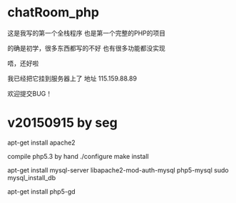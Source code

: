 # chatRoom_php
这是我写的第一个全栈程序
也是第一个完整的PHP的项目

的确是初学，很多东西都写的不好
也有很多功能都没实现

唔，还好啦

我已经把它挂到服务器上了
地址  115.159.88.89

欢迎提交BUG！

# v20150915 by seg
apt-get install apache2

compile php5.3 by hand
./configure
make install

apt-get install mysql-server libapache2-mod-auth-mysql php5-mysql
sudo mysql_install_db

apt-get install php5-gd
